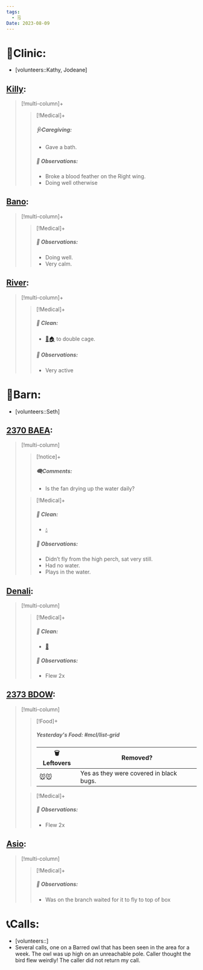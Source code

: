 ```yaml
---
tags:
  - 🗒️
Date: 2023-08-09
---
```


# 🏥Clinic:
- [volunteers::Kathy, Jodeane]

## [Killy](../RARE%20Birds/Ed%20Birds/Killy.md):
> [!multi-column]+
>
>> [!Medical]+
>> ##### 🩺Caregiving:
>> - Gave a bath.
>>
>> ##### 🔭 Observations:
>> - Broke a blood feather on the Right wing.
>> - Doing well otherwise

## [Bano](../RARE%20Birds/Ed%20Birds/Bano.md):
> [!multi-column]+
>
>> [!Medical]+
>> ##### 🔭 Observations:
>> - Doing well.
>> - Very calm.

## [River](../RARE%20Birds/Ed%20Birds/River.md):
> [!multi-column]+
>
>> [!Medical]+
>>##### 🫧 Clean:
>> - [🧼🏠](../Admin/Codes/Moved%20to%20clean%20cage.md) to double cage.
>>
>> ##### 🔭 Observations:
>> - Very active

# 🏡Barn:
- [volunteers::Seth]

## [2370 BAEA](../RARE%20Birds/2370%20BAEA.md):
> [!multi-column]
>
>> [!notice]+
>> ##### 🗨️Comments:
>> - Is the fan drying up the water daily?
>
>> [!Medical]+
>>##### 🫧 Clean:
>>- [💧](../Admin/Codes/Fresh%20water.md)
>>
>> ##### 🔭 Observations:
>> - Didn’t fly from the high perch, sat very still.
>> - Had no water.
>> - Plays in the water.

## [Denali](../RARE%20Birds/Ed%20Birds/Denali.md):
> [!multi-column]
>
>> [!Medical]+
>>##### 🫧 Clean:
>>- [🧹](../Admin/Codes/Raked%20cage.md)
>>
>> ##### 🔭 Observations:
>> - Flew 2x

## [2373 BDOW](../RARE%20Birds/2373%20BDOW.md):
> [!multi-column]
>
>> [!Food]+
>> ##### Yesterday's Food: #mcl/list-grid
>> |🗑️ Leftovers| Removed?
>> |---|---|
>>|🐭🐭|Yes as they were covered in black bugs.
>
>> [!Medical]+
>> ##### 🔭 Observations:
>> - Flew 2x

## [Asio](../RARE%20Birds/Ed%20Birds/Asio.md):
> [!multi-column]
>
>> [!Medical]+
>> ##### 🔭 Observations:
>> - Was on the branch waited for it to fly to top of box

# 📞Calls:
- [volunteers::]
- Several calls, one on a Barred owl that has been seen in the area for a week. The owl was up high on an unreachable pole. Caller thought the bird flew weirdly! The caller did not return my call.